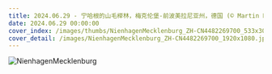 ```yaml
---
title: 2024.06.29 - 宁哈根的山毛榉林，梅克伦堡-前波美拉尼亚州，德国 (© Martin Ruegner/Getty Images)
date: 2024.06.29 00:00:00
cover_index: /images/thumbs/NienhagenMecklenburg_ZH-CN4482269700_533x300.jpg
cover_detail: /images/NienhagenMecklenburg_ZH-CN4482269700_1920x1080.jpg
---
```


![NienhagenMecklenburg](/images/NienhagenMecklenburg_ZH-CN4482269700_1920x1080.jpg)
